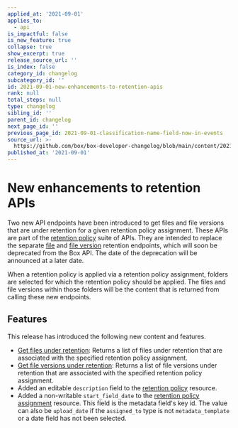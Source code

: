 ```yaml
---
applied_at: '2021-09-01'
applies_to:
  - api
is_impactful: false
is_new_feature: true
collapse: true
show_excerpt: true
release_source_url: ''
is_index: false
category_id: changelog
subcategory_id: ''
id: 2021-09-01-new-enhancements-to-retention-apis
rank: null
total_steps: null
type: changelog
sibling_id: ''
parent_id: changelog
next_page_id: ''
previous_page_id: 2021-09-01-classification-name-field-now-in-events
source_url: >-
  https://github.com/box/box-developer-changelog/blob/main/content/2021/09-01-new-enhancements-to-retention-apis.md
published_at: '2021-09-01'
---
```

# New enhancements to retention APIs

Two new API endpoints have been introduced to get files and file versions that
are under retention for a given retention policy assignment. These APIs are
part of the [retention policy][retention-policies] suite of APIs. They are
intended to replace the separate [file][file] and [file version][file-version]
retention endpoints, which will soon be deprecated from the Box API. The date
of the deprecation will be announced at a later date.

<!-- more -->

When a retention policy is applied via a retention policy assignment, folders
are selected for which the retention policy should be applied. The files and
file versions within those folders will be the content that is returned from
calling these new endpoints.

## Features

This release has introduced the following new content and features.

* [Get files under retention][files-retention]: Returns a list of files under
 retention that are associated with the specified retention policy assignment.
* [Get file versions under retention][file-versions-retention]: Returns a list
 of file versions under retention that are associated with the specified
 retention policy assignment.
* Added an editable `description` field to the
 [retention policy][retention-policy] resource.
* Added a non-writable `start_field_date` to the
 [retention policy assignment][retention-policy-assignment]
 resource. This field is the metadata field's key id. The value can also be
 `upload_date` if the `assigned_to` type is not `metadata_template` or a date
 field has not been selected.

[retention-policies]: g://retention-policies
[files-retention]: e://get-retention-policy-assignments-id-files-under-retention
[file-versions-retention]: e://get-retention-policy-assignments-id-file-versions-under-retention
[file]: e://get-file-version-retentions-id
[file-version]: e://get-file-version-retentions
[retention-policy]: e://resources/retention-policy
[retention-policy-assignment]: e://resources/retention-policy-assignment